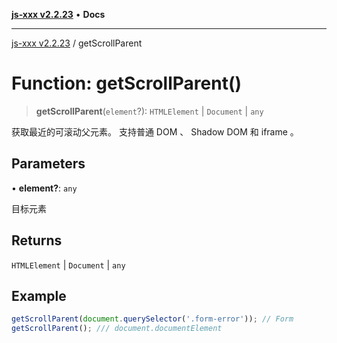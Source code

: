 [**js-xxx v2.2.23**](../README.md) • **Docs**

***

[js-xxx v2.2.23](../README.md) / getScrollParent

# Function: getScrollParent()

> **getScrollParent**(`element`?): `HTMLElement` \| `Document` \| `any`

获取最近的可滚动父元素。
支持普通 DOM 、 Shadow DOM 和 iframe 。

## Parameters

• **element?**: `any`

目标元素

## Returns

`HTMLElement` \| `Document` \| `any`

## Example

```ts
getScrollParent(document.querySelector('.form-error')); // Form
getScrollParent(); /// document.documentElement
```
